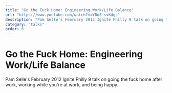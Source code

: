 ```yaml
---
title: "Go the Fuck Home: Engineering Work/Life Balance"
url: "https://www.youtube.com/watch?v=YBoS-svKdgs"
description: "Pam Selle's February 2012 Ignite Philly 9 talk on going the fuck home after work, working while you're at work, and being happy."
category: "talks"
order: 6
---
```


# Go the Fuck Home: Engineering Work/Life Balance

Pam Selle's February 2012 Ignite Philly 9 talk on going the fuck home after work, working while you're at work, and being happy.
